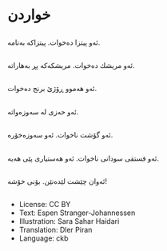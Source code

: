 # خواردن

##
ئه‌و پیتزا ده‌خوات. پیتزاكه‌ به‌تامه‌.

##
ئه‌و مریشك ده‌خوات. مریشكه‌كه‌ پڕ به‌هاراته‌.

##
ئه‌و هه‌موو ڕۆژێ برنج ده‌خوات.

##
ئه‌و حه‌زی له‌ سه‌وزه‌واته‌.

##
ئه‌و گۆشت ناخوات. ئه‌و سه‌وزه‌خۆره‌.

##
ئه‌و فستقی سودانی ناخوات. ئه‌و هه‌ستیاری پێی هه‌یه‌.

##
ئه‌وان چێشت لێده‌نێن. بۆنی خۆشه‌!

##
* License: CC BY
* Text: Espen Stranger-Johannessen
* Illustration: Sara Sahar Haidari
* Translation: Dler Piran
* Language: ckb
